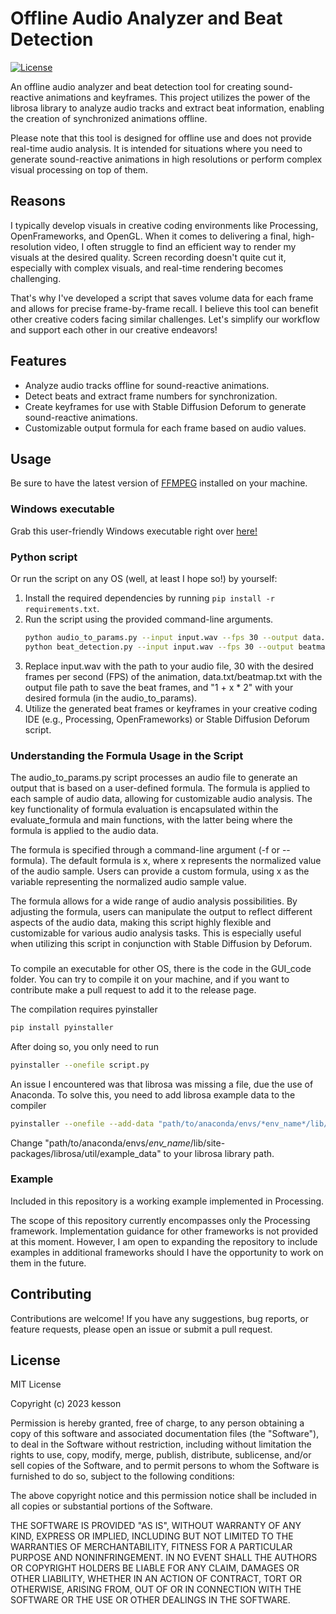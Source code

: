 # Offline Audio Analyzer and Beat Detection

[![License](https://img.shields.io/github/license/your-username/your-repo.svg)](LICENSE)

An offline audio analyzer and beat detection tool for creating sound-reactive animations and keyframes. This project utilizes the power of the librosa library to analyze audio tracks and extract beat information, enabling the creation of synchronized animations offline.

Please note that this tool is designed for offline use and does not provide real-time audio analysis. It is intended for situations where you need to generate sound-reactive animations in high resolutions or perform complex visual processing on top of them.

## Reasons

I typically develop visuals in creative coding environments like Processing, OpenFrameworks, and OpenGL. When it comes to delivering a final, high-resolution video, I often struggle to find an efficient way to render my visuals at the desired quality. Screen recording doesn't quite cut it, especially with complex visuals, and real-time rendering becomes challenging.

That's why I've developed a script that saves volume data for each frame and allows for precise frame-by-frame recall. I believe this tool can benefit other creative coders facing similar challenges. Let's simplify our workflow and support each other in our creative endeavors!

## Features

- Analyze audio tracks offline for sound-reactive animations.
- Detect beats and extract frame numbers for synchronization.
- Create keyframes for use with Stable Diffusion Deforum to generate sound-reactive animations.
- Customizable output formula for each frame based on audio values.

## Usage

Be sure to have the latest version of [FFMPEG](https://ffmpeg.org/) installed on your machine.

### Windows executable

Grab this user-friendly Windows executable right over [here!](https://github.com/kessoning/Audio-Offline-Analysis/releases/tag/v0.1)

### Python script

Or run the script on any OS (well, at least I hope so!) by yourself:

1. Install the required dependencies by running `pip install -r requirements.txt`.
2. Run the script using the provided command-line arguments.
   ```bash
   python audio_to_params.py --input input.wav --fps 30 --output data.txt --formula "1 + x * 2"
   python beat_detection.py --input input.wav --fps 30 --output beatmap.txt 
3. Replace input.wav with the path to your audio file, 30 with the desired frames per second (FPS) of the animation, data.txt/beatmap.txt with the output file path to save the beat frames, and "1 + x * 2" with your desired formula (in the audio_to_params).
4. Utilize the generated beat frames or keyframes in your creative coding IDE (e.g., Processing, OpenFrameworks) or Stable Diffusion Deforum script.

### Understanding the Formula Usage in the Script

The audio_to_params.py script processes an audio file to generate an output that is based on a user-defined formula. The formula is applied to each sample of audio data, allowing for customizable audio analysis. The key functionality of formula evaluation is encapsulated within the evaluate_formula and main functions, with the latter being where the formula is applied to the audio data.

The formula is specified through a command-line argument (-f or --formula). The default formula is x, where x represents the normalized value of the audio sample. Users can provide a custom formula, using x as the variable representing the normalized audio sample value.

The formula allows for a wide range of audio analysis possibilities. By adjusting the formula, users can manipulate the output to reflect different aspects of the audio data, making this script highly flexible and customizable for various audio analysis tasks. This is especially useful when utilizing this script in conjunction with Stable Diffusion by Deforum.

###

To compile an executable for other OS, there is the code in the GUI_code folder. You can try to compile it on your machine, and if you want to contribute make a pull request to add it to the release page.

The compilation requires pyinstaller

```bash
pip install pyinstaller
```

After doing so, you only need to run
```bash
pyinstaller --onefile script.py
```

An issue I encountered was that librosa was missing a file, due the use of Anaconda. To solve this, you need to add librosa example data to the compiler

```bash
pyinstaller --onefile --add-data "path/to/anaconda/envs/*env_name*/lib/site-packages/librosa/util/example_data;librosa/util/example_data" script.py
```

Change "path/to/anaconda/envs/*env_name*/lib/site-packages/librosa/util/example_data" to your librosa library path.

### Example

Included in this repository is a working example implemented in Processing.

The scope of this repository currently encompasses only the Processing framework. Implementation guidance for other frameworks is not provided at this moment. However, I am open to expanding the repository to include examples in additional frameworks should I have the opportunity to work on them in the future.



## Contributing

Contributions are welcome! If you have any suggestions, bug reports, or feature requests, please open an issue or submit a pull request.

## License

MIT License

Copyright (c) 2023 kesson

Permission is hereby granted, free of charge, to any person obtaining a copy
of this software and associated documentation files (the "Software"), to deal
in the Software without restriction, including without limitation the rights
to use, copy, modify, merge, publish, distribute, sublicense, and/or sell
copies of the Software, and to permit persons to whom the Software is
furnished to do so, subject to the following conditions:

The above copyright notice and this permission notice shall be included in all
copies or substantial portions of the Software.

THE SOFTWARE IS PROVIDED "AS IS", WITHOUT WARRANTY OF ANY KIND, EXPRESS OR
IMPLIED, INCLUDING BUT NOT LIMITED TO THE WARRANTIES OF MERCHANTABILITY,
FITNESS FOR A PARTICULAR PURPOSE AND NONINFRINGEMENT. IN NO EVENT SHALL THE
AUTHORS OR COPYRIGHT HOLDERS BE LIABLE FOR ANY CLAIM, DAMAGES OR OTHER
LIABILITY, WHETHER IN AN ACTION OF CONTRACT, TORT OR OTHERWISE, ARISING FROM,
OUT OF OR IN CONNECTION WITH THE SOFTWARE OR THE USE OR OTHER DEALINGS IN THE
SOFTWARE.